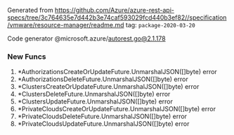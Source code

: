 Generated from https://github.com/Azure/azure-rest-api-specs/tree/3c764635e7d442b3e74caf593029fcd440b3ef82//specification/vmware/resource-manager/readme.md tag: `package-2020-03-20`

Code generator @microsoft.azure/autorest.go@2.1.178


### New Funcs

1. *AuthorizationsCreateOrUpdateFuture.UnmarshalJSON([]byte) error
1. *AuthorizationsDeleteFuture.UnmarshalJSON([]byte) error
1. *ClustersCreateOrUpdateFuture.UnmarshalJSON([]byte) error
1. *ClustersDeleteFuture.UnmarshalJSON([]byte) error
1. *ClustersUpdateFuture.UnmarshalJSON([]byte) error
1. *PrivateCloudsCreateOrUpdateFuture.UnmarshalJSON([]byte) error
1. *PrivateCloudsDeleteFuture.UnmarshalJSON([]byte) error
1. *PrivateCloudsUpdateFuture.UnmarshalJSON([]byte) error
